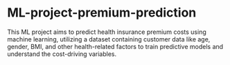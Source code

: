 # ML-project-premium-prediction
This ML project aims to predict health insurance premium costs using machine learning, utilizing a dataset containing customer data like age, gender, BMI, and other health-related factors to train predictive models and understand the cost-driving variables. 
